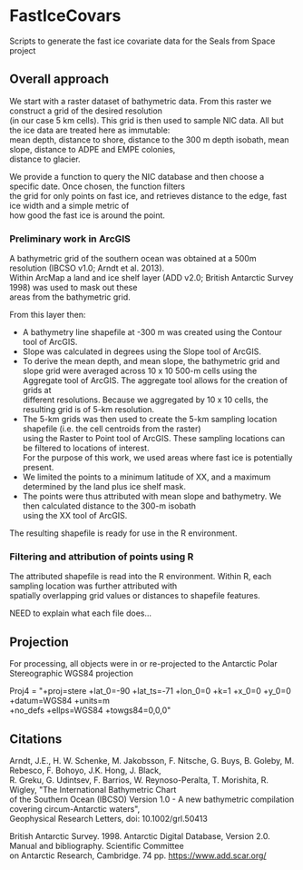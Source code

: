 # FastIceCovars
Scripts to generate the fast ice covariate data for the Seals from Space project

## Overall approach  
We start with a raster dataset of bathymetric data. From this raster we construct a grid of the desired resolution  
(in our case 5 km cells). This grid is then used to sample NIC data. All but the ice data are treated here as immutable:  
mean depth, distance to shore, distance to the 300 m depth isobath, mean slope, distance to ADPE and EMPE colonies,  
distance to glacier.

We provide a function to query the NIC database and then choose a specific date. Once chosen, the function filters  
the grid for only points on fast ice, and retrieves distance to the edge, fast ice width and a simple metric of  
how good the fast ice is around the point.

### Preliminary work in ArcGIS
A bathymetric grid of the southern ocean was obtained at a 500m resolution (IBCSO v1.0; Arndt et al. 2013).  
Within ArcMap a land and ice shelf layer (ADD v2.0; British Antarctic Survey 1998) was used to mask out these  
areas from the bathymetric grid.

From this layer then:
* A bathymetry line shapefile at -300 m was created using the Contour tool of ArcGIS.  
* Slope was calculated in degrees using the Slope tool of ArcGIS. 
* To derive the mean depth, and mean slope, the bathymetric grid and slope grid were averaged across 
   10 x 10 500-m cells using the Aggregate tool of ArcGIS. The aggregate tool allows for the creation of grids at  
   different resolutions. Because we aggregated by 10 x 10 cells, the resulting grid is of 5-km resolution. 
* The 5-km grids was then used to create the 5-km sampling location shapefile (i.e. the cell centroids from the raster)  
   using the Raster to Point tool of ArcGIS.  These sampling locations can be filtered to locations of interest.  
   For the purpose of this work, we used areas where fast ice is potentially present. 
* We limited the points to a minimum latitude of XX, and a maximum determined by the land plus ice shelf mask.
* The points were thus attributed with mean slope and bathymetry. We then calculated distance to the 300-m isobath  
   using the XX tool of ArcGIS.
     
The resulting shapefile is ready for use in the R environment.

### Filtering and attribution of points using R 
The attributed shapefile is read into the R environment. Within R, each sampling location was further attributed with  
spatially overlapping grid values or distances to shapefile features.

NEED to explain what each file does...

## Projection
For processing, all objects were in or re-projected to the Antarctic Polar Stereographic WGS84 projection  
  
Proj4 = "+proj=stere +lat_0=-90 +lat_ts=-71 +lon_0=0 +k=1 +x_0=0 +y_0=0 +datum=WGS84 +units=m  
            +no_defs +ellps=WGS84 +towgs84=0,0,0"
 
## Citations
Arndt, J.E., H. W. Schenke, M. Jakobsson, F. Nitsche, G. Buys, B. Goleby, M. Rebesco, F. Bohoyo, J.K. Hong, J. Black,  
  R. Greku, G. Udintsev, F. Barrios, W. Reynoso-Peralta, T. Morishita, R. Wigley, "The International Bathymetric Chart  
  of the Southern Ocean (IBCSO) Version 1.0 - A new bathymetric compilation covering circum-Antarctic waters",  
  Geophysical Research Letters, doi: 10.1002/grl.50413

British Antarctic Survey. 1998. Antarctic Digital Database, Version 2.0. Manual and bibliography. Scientific Committee  
  on Antarctic Research, Cambridge. 74 pp. https://www.add.scar.org/

